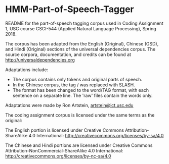 # HMM-Part-of-Speech-Tagger
README for the part-of-speech tagging corpus used in Coding Assignment 1, USC course CSCI-544 (Applied Natural Language Processing), Spring 2018.

The corpus has been adapted from the English (Original), Chinese (GSD), and Hindi (Original) sections of the universal dependencies corpus. The source corpora, documentation, and credits can be found at http://universaldependencies.org

Adaptations include:

- The corpus contains only tokens and original parts of speech.
- In the Chinese corpus, the tag / was replaced with SLASH.
- The format has been changed to the word/TAG format, with each sentence on a separate line. The 'raw' files contain the words only.

Adaptations were made by Ron Artstein, artstein@ict.usc.edu

The coding assignment corpus is licensed under the same terms as the original: 

The English portion is licensed under Creative Commons Attribution-ShareAlike 4.0 International: http://creativecommons.org/licenses/by-sa/4.0

The Chinese and Hindi portions are licensed under Creative Commons Attribution-NonCommercial-ShareAlike 4.0 International: http://creativecommons.org/licenses/by-nc-sa/4.0
